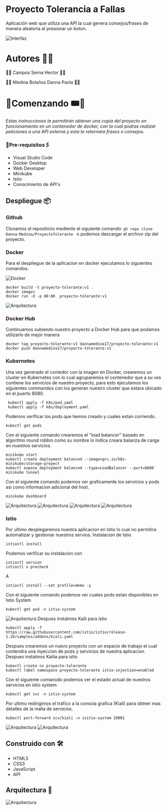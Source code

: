 # Proyecto Tolerancia a Fallas

Aplicación web que utiliza una API la cual genera consejos/frases de manera aleatoria al presionar un boton.

![Interfaz](https://raw.githubusercontent.com/Danna-Medina/ProyectoTolerante/master/images/interfaz.jpg)


# Autores 👥💬

🔸🔹     Campos Serna Hector      🔹🔸 

🔹🔸  Medina Bolaños Danna Paola  🔸🔹 


# 🔸Comenzando 🎟️🎫

_Estas instrucciones te permitirán obtener una copia del proyecto en funcionamiento en un contenedor de docker, con la cual podras realizar peticiones a una API externa y esta te retornara frases o consejos._

### 🔹Pre-requisitos🖇️

* Visual Studio Code
* Docker Desktop 
* Web Developer
* Minikube
* Istio
* Conocimiento de API's


## Despliegue 📦
### Github <br>
Clonamos el repositorio mediente el siguiente comando: 
```gh repo clone Danna-Medina/ProyectoTolerante ```  o podemos descargar el archivo zip del proyecto.
### Docker <br>
Para el despliegue de la aplicacion en docker ejecutamos lo siguientes comandos.

![Docker](https://raw.githubusercontent.com/Danna-Medina/ProyectoTolerante/master/images/docker-image.jpg)

```
docker build -t proyecto-tolerante:v1 .
docker images
docker run -d -p 80:80  proyecto-tolerante:v1
```

![Arquitectura](https://raw.githubusercontent.com/Danna-Medina/ProyectoTolerante/master/images/local.png)

### Docker Hub
Continuamos subiendo nuestro proyecto a Docker Hub para que podamos utilizarlo de mejor manera
```
docker tag proyecto-tolerante:v1 dannamedina17/proyecto-tolerante:v1
docker push dannamedina17/proyecto-tolerante:v1
```
### Kubernetes
Una vez generado el contedor con la imagen en Docker, crearemos un cluster en Kubernetes con lo cual agruparemos el contenedor que a su ves contiene los servicios de nuestro proyecto, para esto ejecutamos los siguientes commandos con los generan nuestro cluster que estara ubicado en el puerto 8080.
```
 kubectl apply -f k8s/pod.yaml 
 kubectl apply -f k8s/deployment.yaml
```
Podemos verificar los pods que hemos creado y cuales estan corriendo.
```
kubectl get pods
```
Con el siguiente comando crearemos el "load balancer" basado en algoritmo round robbin como su nombre lo indica creara balanza de carga en nuestros servicios.
```
minikube start
kubectl create deployment balanced --image=grc.io/k8s-minikube/storage-proyect
kubectl expose deployment balanced --type=LoadBalancer --port=8080
minikube tunnel
```
Con el siguiente comando podemos ver graficamente los servicios y pods asi como informacion adicional del host.
```
minikube dashboard
```
![Arquitectura](https://raw.githubusercontent.com/Danna-Medina/ProyectoTolerante/master/images/kube.jpeg)
![Arquitectura](https://raw.githubusercontent.com/Danna-Medina/ProyectoTolerante/master/images/kube2.jpeg)
![Arquitectura](https://raw.githubusercontent.com/Danna-Medina/ProyectoTolerante/master/images/kube3.jpeg)
![Arquitectura](https://raw.githubusercontent.com/Danna-Medina/ProyectoTolerante/master/images/kube4.jpeg)


### Istio
Por ultimo desplegaremos nuestra aplicacion en Istio lo cual no permitira automatizar y gestionar nuestros servios.
Instalacion de Istio
```
istioctl install
```
Podemos verificar su instalacion con 
```
istioctl version
istioctl x precheck
```
A
```
istioctl install --set profile=demo -y
```
Con el siguiente comando podemos ver cuales pods estan disponibles en Istio System
```
kubectl get pod -n istio-system
```
![Arquitectura](https://raw.githubusercontent.com/Danna-Medina/ProyectoTolerante/master/images/pod.png)
Despues instalmos Kaili para istio
```
kubectl apply -f https://raw.githubusercontent.com/istio/istio/release-1.16/samples/addons/kiali.yaml
```
Despues crearemos un nuevo proyecto con un espacio de trabajo el cual contendra una inyeccion de pods y servicios de nuestra aplicacion.
Despues instalmos Kailia para istio
```
kubectl create ns proyecto-tolerante
kubectl label namespace proyecto-tolerante istio-injection=enabled
```
Con el siguiente comanodo podemos ver el estado actual de nuestros servicios en istio system
```
kubectl get svc -n istio-system
```
Por ultimo redirigimos el trafico a la consola grafica (Kiali) para obtner mas detalles de la malla de servicios.
```
kubectl port-forward scv/kiali -n isitio-system 20001
```
![Arquitectura](https://raw.githubusercontent.com/Danna-Medina/ProyectoTolerante/master/images/isitio1.jpeg)
![Arquitectura](https://raw.githubusercontent.com/Danna-Medina/ProyectoTolerante/master/images/isitio2.jpeg)

## Construido con 🛠️
* HTML5
* CSS3
* JavaScript
* API

## Arquitectura 🧭
![Arquitectura](https://raw.githubusercontent.com/Danna-Medina/ProyectoTolerante/master/images/arquitectura.png)
